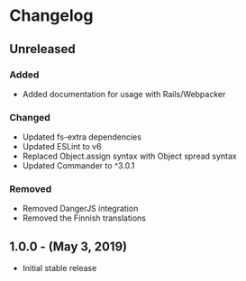 Changelog
=========

Unreleased
----------
### Added
* Added documentation for usage with Rails/Webpacker

### Changed
* Updated fs-extra dependencies
* Updated ESLint to v6
* Replaced Object.assign syntax with Object spread syntax
* Updated Commander to ^3.0.1

### Removed
* Removed DangerJS integration
* Removed the Finnish translations

1.0.0 - (May 3, 2019)
----------
* Initial stable release
